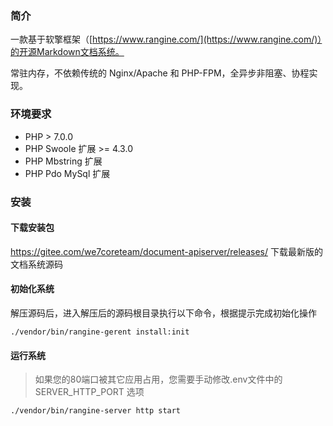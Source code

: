 ### 简介

一款基于软擎框架（[https://www.rangine.com/](https://www.rangine.com/)）的开源Markdown文档系统。

常驻内存，不依赖传统的 Nginx/Apache 和 PHP-FPM，全异步非阻塞、协程实现。

### 环境要求

  * PHP > 7.0.0
  * PHP Swoole 扩展 >= 4.3.0
  * PHP Mbstring 扩展
  * PHP Pdo MySql 扩展

### 安装

#### 下载安装包

https://gitee.com/we7coreteam/document-apiserver/releases/ 下载最新版的文档系统源码

#### 初始化系统

解压源码后，进入解压后的源码根目录执行以下命令，根据提示完成初始化操作

```
./vendor/bin/rangine-gerent install:init
```

#### 运行系统

> 如果您的80端口被其它应用占用，您需要手动修改.env文件中的 SERVER_HTTP_PORT 选项

```
./vendor/bin/rangine-server http start
```









